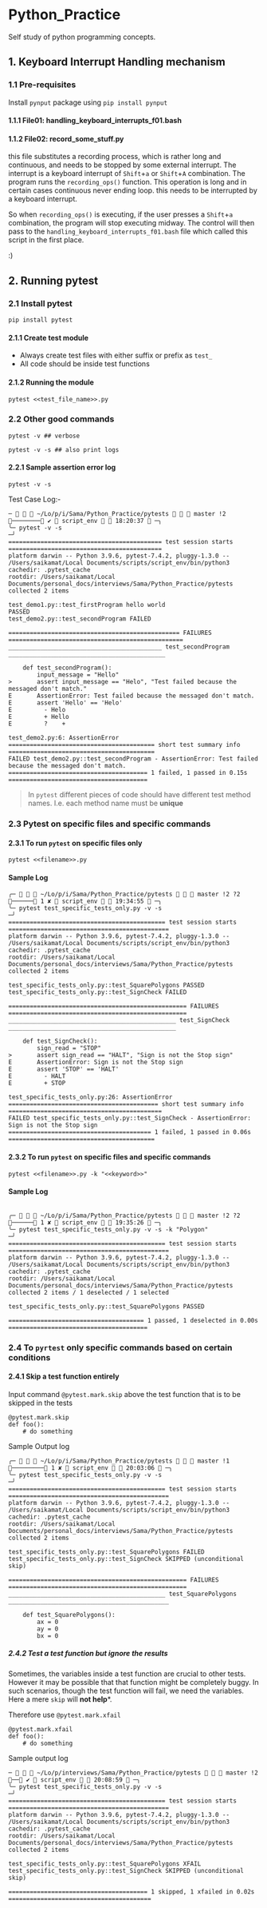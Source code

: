 # Python_Practice
Self study of python programming concepts.


## 1. Keyboard Interrupt Handling mechanism
### 1.1 Pre-requisites
Install `pynput` package using `pip install pynput`

#### 1.1.1 File01: handling_keyboard_interrupts_f01.bash
#### 1.1.2 File02: record_some_stuff.py
this file  substitutes a recording process, which is rather long and continuous, and needs to be stopped by some external interrupt.
The interrupt is a keyboard interrupt of `Shift`+`a` or `Shift`+`A` combination.
The program runs the `recording_ops()` function. This operation is long and in certain cases continuous never ending loop. this needs to be interrupted by a keyboard interrupt.

So when `recording_ops()` is executing, if the user presses a `Shift`+`a` combination, the program will stop executing midway. The control will then pass to the `handling_keyboard_interrupts_f01.bash` file which called this script in the first place.

:)

## 2. Running pytest
### 2.1 Install pytest
```
pip install pytest
```

#### 2.1.1 Create test module
- Always create test files with either suffix or prefix as `test_`
- All code should be inside test functions

#### 2.1.2 Running the module
```
pytest <<test_file_name>>.py
```

### 2.2 Other good commands
```
pytest -v ## verbose

pytest -v -s ## also print logs
```

#### 2.2.1 Sample assertion error log
```
pytest -v -s
```
Test Case Log:-
```
─    ~/Lo/p/i/Sama/Python_Practice/pytests    master !2 ──────── ✔  script_env   18:20:37  ─╮
╰─ pytest -v -s                                                                                         ─╯
=========================================== test session starts ===========================================
platform darwin -- Python 3.9.6, pytest-7.4.2, pluggy-1.3.0 -- /Users/saikamat/Local Documents/scripts/script_env/bin/python3
cachedir: .pytest_cache
rootdir: /Users/saikamat/Local Documents/personal_docs/interviews/Sama/Python_Practice/pytests
collected 2 items                                                                                         

test_demo1.py::test_firstProgram hello world
PASSED
test_demo2.py::test_secondProgram FAILED

================================================ FAILURES =================================================
___________________________________________ test_secondProgram ____________________________________________

    def test_secondProgram():
        input_message = "Hello"
>       assert input_message == "Helo", "Test failed because the messaged don't match."
E       AssertionError: Test failed because the messaged don't match.
E       assert 'Hello' == 'Helo'
E         - Helo
E         + Hello
E         ?    +

test_demo2.py:6: AssertionError
========================================= short test summary info =========================================
FAILED test_demo2.py::test_secondProgram - AssertionError: Test failed because the messaged don't match.
======================================= 1 failed, 1 passed in 0.15s =======================================
```


> In `pytest` different pieces of code should have different test method names. I.e. each method name must be **unique**


### 2.3 Pytest on specific files and specific commands

#### 2.3.1 To run `pytest` on specific files only
```
pytest <<filename>>.py 
```

#### Sample Log
```
╭─    ~/Lo/p/i/Sama/Python_Practice/pytests    master !2 ?2 ────── 1 ✘  script_env   19:34:55  ─╮
╰─ pytest test_specific_tests_only.py -v -s                                                                ─╯
============================================ test session starts =============================================
platform darwin -- Python 3.9.6, pytest-7.4.2, pluggy-1.3.0 -- /Users/saikamat/Local Documents/scripts/script_env/bin/python3
cachedir: .pytest_cache
rootdir: /Users/saikamat/Local Documents/personal_docs/interviews/Sama/Python_Practice/pytests
collected 2 items                                                                                            

test_specific_tests_only.py::test_SquarePolygons PASSED
test_specific_tests_only.py::test_SignCheck FAILED

================================================== FAILURES ==================================================
_______________________________________________ test_SignCheck _______________________________________________

    def test_SignCheck():
        sign_read = "STOP"
>       assert sign_read == "HALT", "Sign is not the Stop sign"
E       AssertionError: Sign is not the Stop sign
E       assert 'STOP' == 'HALT'
E         - HALT
E         + STOP

test_specific_tests_only.py:26: AssertionError
========================================== short test summary info ===========================================
FAILED test_specific_tests_only.py::test_SignCheck - AssertionError: Sign is not the Stop sign
======================================== 1 failed, 1 passed in 0.06s =========================================
```

#### 2.3.2 To run `pytest` on specific files and specific commands
```
pytest <<filename>>.py -k "<<keyword>>"
```

#### Sample Log
```

╭─    ~/Lo/p/i/Sama/Python_Practice/pytests    master !2 ?2 ────── 1 ✘  script_env   19:35:26  ─╮
╰─ pytest test_specific_tests_only.py -v -s -k "Polygon"                                                   ─╯
============================================ test session starts =============================================
platform darwin -- Python 3.9.6, pytest-7.4.2, pluggy-1.3.0 -- /Users/saikamat/Local Documents/scripts/script_env/bin/python3
cachedir: .pytest_cache
rootdir: /Users/saikamat/Local Documents/personal_docs/interviews/Sama/Python_Practice/pytests
collected 2 items / 1 deselected / 1 selected                                                                

test_specific_tests_only.py::test_SquarePolygons PASSED

====================================== 1 passed, 1 deselected in 0.00s =======================================
```

### 2.4 To `pyrtest` only specific commands based on certain conditions

#### 2.4.1 Skip a test function entirely
Input command `@pytest.mark.skip` above the test function that is to be skipped in the tests
```
@pytest.mark.skip
def foo():
    # do something
```

Sample Output log
```
╭─    ~/Lo/p/i/Sama/Python_Practice/pytests    master !1 ───────── 1 ✘  script_env   20:03:06  ─╮
╰─ pytest test_specific_tests_only.py -v -s                                                                ─╯
============================================ test session starts =============================================
platform darwin -- Python 3.9.6, pytest-7.4.2, pluggy-1.3.0 -- /Users/saikamat/Local Documents/scripts/script_env/bin/python3
cachedir: .pytest_cache
rootdir: /Users/saikamat/Local Documents/personal_docs/interviews/Sama/Python_Practice/pytests
collected 2 items                                                                                            

test_specific_tests_only.py::test_SquarePolygons FAILED
test_specific_tests_only.py::test_SignCheck SKIPPED (unconditional skip)

================================================== FAILURES ==================================================
____________________________________________ test_SquarePolygons _____________________________________________

    def test_SquarePolygons():
        ax = 0
        ay = 0
        bx = 0
```


##### 2.4.2 Test a test function but ignore the results
Sometimes, the variables inside a test function are crucial to other tests. However it may be possible that that function might be completely buggy. In such scenarios, though the test function will fail, we need the variables. Here a mere `skip` will **not help***.

Therefore use `@pytest.mark.xfail`

```
@pytest.mark.xfail
def foo():
    # do something
```

Sample output log
```
─    ~/Lo/p/interviews/Sama/Python_Practice/pytests    master !2 ── ✔  script_env   20:08:59  ─╮
╰─ pytest test_specific_tests_only.py -v -s                                                                ─╯
============================================ test session starts =============================================
platform darwin -- Python 3.9.6, pytest-7.4.2, pluggy-1.3.0 -- /Users/saikamat/Local Documents/scripts/script_env/bin/python3
cachedir: .pytest_cache
rootdir: /Users/saikamat/Local Documents/personal_docs/interviews/Sama/Python_Practice/pytests
collected 2 items                                                                                            

test_specific_tests_only.py::test_SquarePolygons XFAIL
test_specific_tests_only.py::test_SignCheck SKIPPED (unconditional skip)

======================================= 1 skipped, 1 xfailed in 0.02s ========================================
```